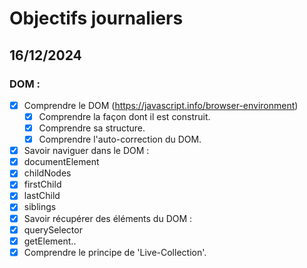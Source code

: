 # Objectifs journaliers

## 16/12/2024

### DOM :

- [x] Comprendre le DOM (https://javascript.info/browser-environment)
  - [x] Comprendre la façon dont il est construit.
  - [x] Comprendre sa structure.
  - [x] Comprendre l'auto-correction du DOM.
- [x] Savoir naviguer dans le DOM :
 - [x] documentElement
 - [x] childNodes
 - [x] firstChild
 - [x] lastChild
 - [x] siblings
- [x] Savoir récupérer des éléments du DOM :
 - [x] querySelector
 - [x] getElement..
 - [x] Comprendre le principe de 'Live-Collection'.
